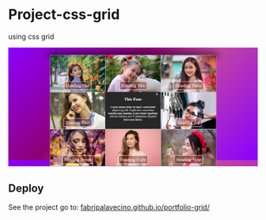 # Project-css-grid


using css grid

![](./screenshot.png)

## Deploy

See the project go to: [fabripalavecino.github.io/portfolio-grid/](https://fabripalavecino.github.io/portfolio-grid/) 
